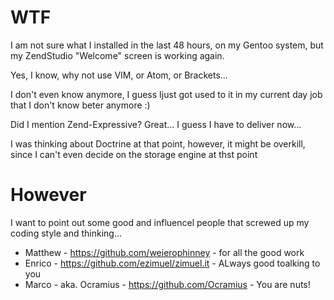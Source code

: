 # WTF

I am not sure what I installed in the last 48 hours, on my Gentoo system, but my ZendStudio "Welcome" screen is working again.

Yes, I know, why not use VIM, or Atom, or Brackets...

I don't even know anymore, I guess Ijust got used to it in my current day job that I don't know beter anymore :)

Did I mention Zend-Expressive? Great... I guess I have to deliver now...

I was thinking about Doctrine at that point, however, it might be overkill, since I can't even decide on the storage engine at thst point


# However
I want to point out some good and influencel people that screwed up my coding style and thinking...
- Matthew - https://github.com/weierophinney - for all the good work
- Enrico - https://github.com/ezimuel/zimuel.it - ALways good toalking to you
- Marco - aka. Ocramius - https://github.com/Ocramius - You are nuts!
